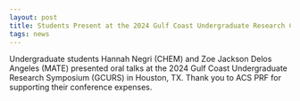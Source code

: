 ```yaml
---
layout: post
title: Students Present at the 2024 Gulf Coast Undergraduate Research Conference
tags: news
---
```


Undergraduate students Hannah Negri (CHEM) and Zoe Jackson Delos Angeles (MATE) presented oral talks at the 2024 Gulf Coast Undergraduate Research Symposium (GCURS) in Houston, TX. Thank you to ACS PRF for supporting their conference expenses.
